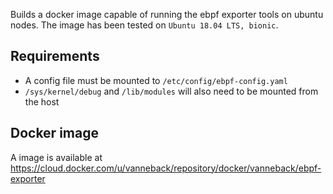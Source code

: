 Builds a docker image capable of running the ebpf exporter tools on ubuntu nodes.
The image has been tested on `Ubuntu 18.04 LTS, bionic`.

## Requirements
* A config file must be mounted to `/etc/config/ebpf-config.yaml`
* `/sys/kernel/debug` and `/lib/modules` will also need to be mounted from the
host

 ## Docker image
 A image is available at https://cloud.docker.com/u/vanneback/repository/docker/vanneback/ebpf-exporter
